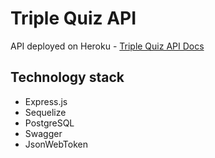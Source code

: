 # Triple Quiz API

API deployed on Heroku - [Triple Quiz API Docs](https://triple-quiz.herokuapp.com/api/docs/)

## Technology stack

- Express.js
- Sequelize
- PostgreSQL
- Swagger
- JsonWebToken
